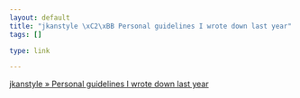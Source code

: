 ```yaml
--- 
layout: default
title: "jkanstyle \xC2\xBB Personal guidelines I wrote down last year"
tags: []

type: link

---
```

<a href="http://jkanstyle.com/2006/08/28/20/">jkanstyle » Personal guidelines I wrote down last year</a>
